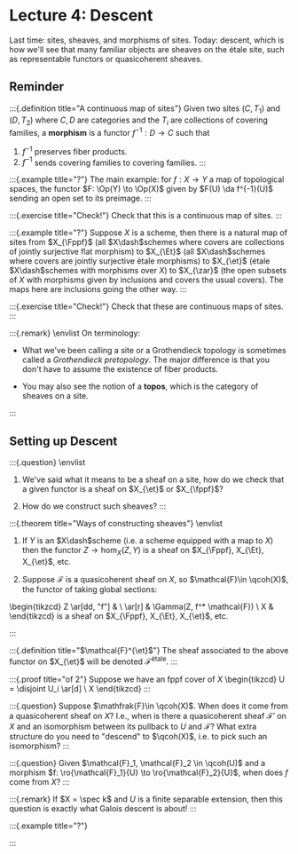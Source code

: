 # Lecture 4: Descent

Last time: sites, sheaves, and morphisms of sites.
Today: descent, which is how we'll see that many familiar objects are sheaves on the étale site, such as representable functors or quasicoherent sheaves.

## Reminder

:::{.definition title="A continuous map of sites"}
Given two sites $(C, T_1)$ and $(D, T_2)$ where $C, D$ are categories and the $T_i$ are collections of covering families, a **morphism** is a functor $f^{-1} :D\to C$ such that

1. $f^{-1}$ preserves fiber products.
2. $f^{-1}$ sends covering families to covering families.
:::

:::{.example title="?"}
The main example: for $f:X\to Y$ a map of topological spaces, the functor $F: \Op(Y) \to \Op(X)$ given by $F(U) \da f^{-1}(U)$ sending an open set to its preimage.
:::

:::{.exercise title="Check!"}
Check that this is a continuous map of sites.
:::

:::{.example title="?"}
Suppose $X$ is a scheme, then there is a natural map of sites from $X_{\Fppf}$ (all $X\dash$schemes where covers are collections of jointly surjective flat morphism) to $X_{\Et}$ (all $X\dash$schemes where covers are jointly surjective étale morphisms) to $X_{\et}$ (étale $X\dash$schemes with morphisms over $X$) to $X_{\zar}$ (the open subsets of $X$ with morphisms given by inclusions and covers the usual covers).
The maps here are inclusions going the other way.
:::

:::{.exercise title="Check!"}
Check that these are continuous maps of sites.
:::

:::{.remark}
\envlist
On terminology: 

- What we've been calling a site or a Grothendieck topology is sometimes called a *Grothendieck pretopology*. 
  The major difference is that you don't have to assume the existence of fiber products.

- You may also see the notion of a **topos**, which is the category of sheaves on a site.

:::

## Setting up Descent


:::{.question}
\envlist

1.  We've said what it means to be a sheaf on a site, how do we check that a given functor is a sheaf on $X_{\et}$ or $X_{\fppf}$?

2. How do we construct such sheaves?
:::

:::{.theorem title="Ways of constructing sheaves"}
\envlist

1. If $Y$ is an $X\dash$scheme (i.e. a scheme equipped with a map to $X$) then the functor $Z \to \hom_X(Z, Y)$ is a sheaf on $X_{\Fppf}, X_{\Et}, X_{\et}$, etc.

2. Suppose $\mathcal{F}$ is a quasicoherent sheaf on $X$, so $\mathcal{F}\in \qcoh(X)$, the functor of taking global sections:

\begin{tikzcd}
Z \ar[dd, "f"]  &  \\
 \ar[r]         &  \Gamma(Z, f^* \mathcal{F}) \\
X & 
\end{tikzcd}
  is a sheaf on $X_{\Fppf}, X_{\Et}, X_{\et}$, etc.

:::


:::{.definition title="$\mathcal{F}^{\et}$"}
The sheaf associated to the above functor on $X_{\et}$ will be denoted $\mathcal{F}^\text{étale}$.
:::

:::{.proof title="of 2"}
Suppose we have an fppf cover of $X$
\begin{tikzcd}
U = \disjoint U_i \ar[d] \\
X
\end{tikzcd}
:::

:::{.question}
Suppose $\mathfrak{F}\in \qcoh(X)$.
When does it come from a quasicoherent sheaf on $X$?
I.e., when is there a quasicoherent sheaf $\mathcal{F}'$ on $X$ and an isomorphism between its pullback to $U$ and $\mathcal{F}$?
What extra structure do you need to "descend" to $\qcoh(X)$, i.e. to pick such an isomorphism?
:::

:::{.question}
Given $\mathcal{F}_1, \mathcal{F}_2 \in \qcoh(U)$ and a morphism $f: \ro{\mathcal{F}_1}{U} \to \ro{\mathcal{F}_2}{U}$, when does $f$ come from $X$?
:::

:::{.remark}
If $X = \spec k$ and $U$ is a finite separable extension, then this question is exactly what Galois descent is about!
:::

:::{.example title="?"}

:::


